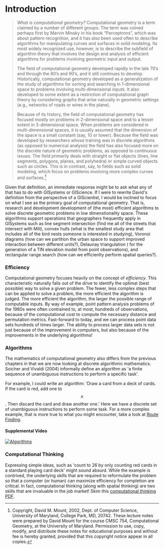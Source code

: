 # Introduction

> *What is computational geometry?* Computational geometry is a term claimed by a number of different groups. The term was coined perhaps first by Marvin Minsky in his book “Perceptrons”, which was about pattern recognition, and it has also been used often to describe algorithms for manipulating curves and surfaces in solid modeling. Its most widely recognized use, however, is to describe the subfield of algorithm theory that involves the design and analysis of efficient algorithms for problems involving geometric input and output.
> > The field of computational geometry developed rapidly in the late 70’s and through the 80’s and 90’s, and it still continues to develop. Historically, computational geometry developed as a generalization of the study of algorithms for sorting and searching in 1-dimensional space to problems involving multi-dimensional inputs. It also developed to some extent as a restriction of computational graph theory by considering graphs that arise naturally in geometric settings (e.g., networks of roads or wires in the plane).
>> Because of its history, the field of computational geometry has focused mostly on problems in 2-dimensional space and to a lesser extent in 3-dimensional space. When problems are considered in multi-dimensional spaces, it is usually assumed that the dimension of the space is a small constant (say, 10 or lower). Because the field was developed by researchers whose training was in discrete algorithms (as opposed to numerical analysis) the field has also focused more on the discrete nature of geometric problems, as opposed to continuous issues. The field primarily deals with straight or flat objects (lines, line segments, polygons, planes, and polyhedra) or simple curved objects such as circles. This is in contrast, say, to fields such as solid modeling, which focus on problems involving more complex curves and surfaces.[^1]

Given that definition, an immediate response might be to ask what any of that has to do with GISystems or GIScience.  If I were to rewrite David's definition from the perspective of a GIScientist, I would be inclined to focus on what I see as the primary goal of computational geometry.  That is, research and development development of (the most) efficient algorithms to solve discrete geometric problems in low dimenstionality space.  These algorithms support operations that geographers frequently apply in GISystems such as line segment intersection (find me all of the streets that intersect with Mill), convex hulls (what is the smallest study area that includes all of the bird nests someone is interested in studying), Voronoi diagrams (how can we partition the urban space to support improved interaction between different units?), Delaunay triangulation ( for the generation of a TIN elevation model from point observations), and rectangular range search (how can we efficienlty perform spatial queries?).

### Efficiency

Computational geometry focuses heavily on the concept of *efficiency*.  This characteristic naturally falls out of the drive to identify the optimal (best possible) way to solve a given problem.  The fewer, less complex steps that can be applied to solve a problem, the more efficient the algorithm is judged.  The more efficient the algorithm, the larger the possible range of computable inputs.  By way of example, point pattern analysis problems of the 1980s were often contrained to, at most, hundreds of observations, because of the computational cost to compute the necessary distance and permutation metrics.  Fast-forward to today, and we can process point data sets hundreds of times larger.  The ability to process larger data sets is not just because of the improvement in computers, but also because of the improvements in the underlying algorithms!

### Algorithms

The mathematics of computational geometry also differs from the previous chapters in that we are now looking at discrete algorithmic mathematics.  Soicher and Vivaldi (2004) informally define an algorithm as 'a finite sequence of unambiguous instructions to perform a specific task'.

For example, I could write an algorithm: 'Draw a card from a deck of cards.  If the card is red, add one to $$x$$.  Then discard the card and draw another one.'  Here we have a discrete set of unambiguous instructions to perform some task.  For a more complex example, that is more true to what you might encounter, take a look at [Route Finding](https://www.khanacademy.org/computing/computer-science/algorithms/intro-to-algorithms/a/route-finding).

#### Supplemental Video

[![Algorithms](http://img.youtube.com/vi/CvSOaYi89B4/0.jpg)](https://www.khanacademy.org/computing/computer-science/algorithms/intro-to-algorithms/v/what-are-algorithms)

### Computational Thinking
Expressing simple ideas, such as 'count to 26 by only counting red cards in a standard playing card deck' might sound absurd.  While the example is contrived, the underlying skills that are required to reformulate the problem so that a computer (or human) can maximize efficiency for completion are critical.  In fact, computational thinking (along with spatial thinking) are two skills that are invaluable in the job market!  Skim this [computational thinking PDF](http://www.ctillustrated.com/wp-content/uploads/2011/10/computational-thinking-illustrated.pdf).

[^1]: Copyright, David M. Mount, 2002, Dept. of Computer Science, University of Maryland, College Park, MD, 20742. These lecture notes were prepared by David Mount for the course CMSC 754, Computational Geometry, at the University of Maryland. Permission to use, copy, modify, and distribute these notes for educational purposes and without fee is hereby granted, provided that this copyright notice appear in all copies.
